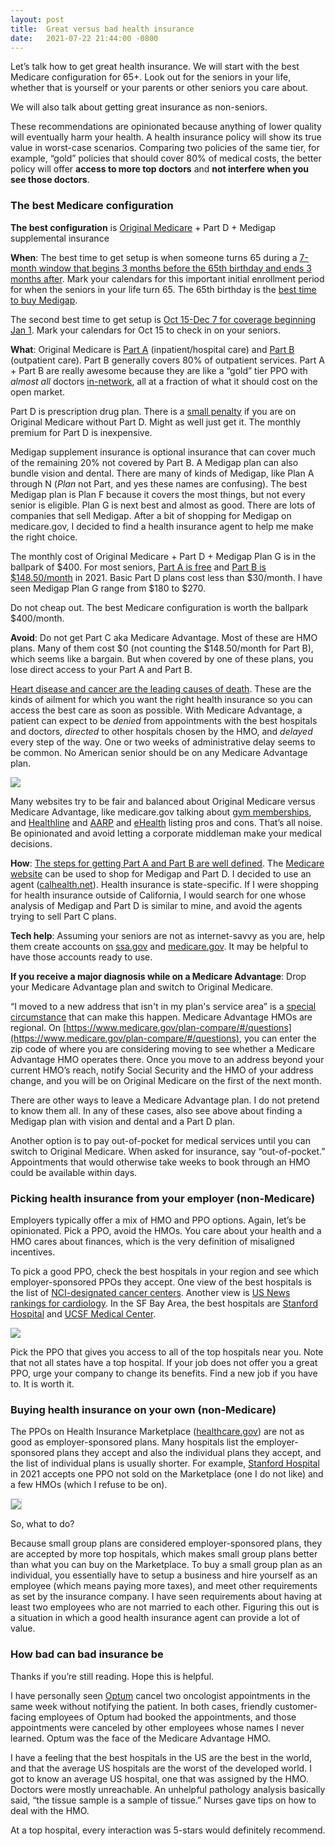 ```yaml
---
layout: post
title:  Great versus bad health insurance
date:   2021-07-22 21:44:00 -0800
---
```


Let’s talk how to get great health insurance. We will start with the best Medicare configuration for 65+. Look out for the seniors in your life, whether that is yourself or your parents or other seniors you care about.

We will also talk about getting great insurance as non-seniors.

These recommendations are opinionated because anything of lower quality will eventually harm your health. A health insurance policy will show its true value in worst-case scenarios. Comparing two policies of the same tier, for example, “gold” policies that should cover 80% of medical costs, the better policy will offer **access to more top doctors** and **not interfere when you see those doctors**.

### The best Medicare configuration

**The best configuration** is [Original Medicare](https://www.medicare.gov/what-medicare-covers/your-medicare-coverage-choices/how-original-medicare-works) + Part D + Medigap supplemental insurance

**When**: The best time to get setup is when someone turns 65 during a [7-month window that begins 3 months before the 65th birthday and ends 3 months after](https://www.medicare.gov/sign-up-change-plans/how-do-i-get-parts-a-b/part-a-part-b-sign-up-periods). Mark your calendars for this important initial enrollment period for when the seniors in your life turn 65. The 65th birthday is the [best time to buy Medigap](https://www.medicare.gov/supplements-other-insurance/when-can-i-buy-medigap).

The second best time to get setup is [Oct 15-Dec 7 for coverage beginning Jan 1](https://www.medicare.gov/sign-up-change-plans/joining-a-health-or-drug-plan). Mark your calendars for Oct 15 to check in on your seniors.

**What**: Original Medicare is [Part A](https://www.medicare.gov/what-medicare-covers/what-part-a-covers) (inpatient/hospital care) and [Part B](https://www.medicare.gov/what-medicare-covers/what-part-b-covers) (outpatient care). Part B generally covers 80% of outpatient services. Part A + Part B are really awesome because they are like a “gold” tier PPO with *almost all* doctors [in-network](https://www.kff.org/medicare/issue-brief/how-many-physicians-have-opted-out-of-the-medicare-program), all at a fraction of what it should cost on the open market.

Part D is prescription drug plan. There is a [small penalty](https://www.medicare.gov/drug-coverage-part-d/costs-for-medicare-drug-coverage/part-d-late-enrollment-penalty) if you are on Original Medicare without Part D. Might as well just get it. The monthly premium for Part D is inexpensive.

Medigap supplement insurance is optional insurance that can cover much of the remaining 20% not covered by Part B. A Medigap plan can also bundle vision and dental. There are many of kinds of Medigap, like Plan A through N (*Plan* not Part, and yes these names are confusing). The best Medigap plan is Plan F because it covers the most things, but not every senior is eligible. Plan G is next best and almost as good. There are lots of companies that sell Medigap. After a bit of shopping for Medigap on medicare.gov, I decided to find a health insurance agent to help me make the right choice.

The monthly cost of Original Medicare + Part D + Medigap Plan G is in the ballpark of $400. For most seniors, [Part A is free](https://www.medicare.gov/your-medicare-costs/part-a-costs) and [Part B is $148.50/month](https://www.medicare.gov/your-medicare-costs/part-b-costs) in 2021. Basic Part D plans cost less than $30/month. I have seen Medigap Plan G range from $180 to $270.

Do not cheap out. The best Medicare configuration is worth the ballpark $400/month.

**Avoid**: Do not get Part C aka Medicare Advantage. Most of these are HMO plans. Many of them cost $0 (not counting the $148.50/month for Part B), which seems like a bargain. But when covered by one of these plans, you lose direct access to your Part A and Part B.

[Heart disease and cancer are the leading causes of death](https://www.cdc.gov/nchs/fastats/leading-causes-of-death.htm). These are the kinds of ailment for which you want the right health insurance so you can access the best care as soon as possible. With Medicare Advantage, a patient can expect to be *denied* from appointments with the best hospitals and doctors, *directed* to other hospitals chosen by the HMO, and *delayed* every step of the way. One or two weeks of administrative delay seems to be common. No American senior should be on any Medicare Advantage plan.

<img style="margin-left: auto; margin-right: auto;" src="/assets/cdc-causes-of-death.png"/>

Many websites try to be fair and balanced about Original Medicare versus Medicare Advantage, like medicare.gov talking about [gym memberships](https://www.medicare.gov/what-medicare-covers/what-medicare-health-plans-cover/medicare-advantage-plans-cover-all-medicare-services), and [Healthline](https://www.healthline.com/health/medicare/medicare-part-c) and [AARP](https://www.aarp.org/health/medicare-insurance/info-2020/original-medicare-vs-advantage.html) and [eHealth](https://www.ehealthmedicare.com/medicare-advantage-articles/what-are-the-pros-and-cons-of-switching-to-a-medicare-advantage-plan) listing pros and cons. That’s all noise. Be opinionated and avoid letting a corporate middleman make your medical decisions.

**How**: [The steps for getting Part A and Part B are well defined](https://www.medicare.gov/sign-up-change-plans/how-do-i-get-parts-a-b). The [Medicare website](https://www.medicare.gov/) can be used to shop for Medigap and Part D. I decided to use an agent ([calhealth.net](https://calhealth.net)). Health insurance is state-specific. If I were shopping for health insurance outside of California, I would search for one whose analysis of Medigap and Part D is similar to mine, and avoid the agents trying to sell Part C plans.

**Tech help**: Assuming your seniors are not as internet-savvy as you are, help them create accounts on [ssa.gov](https://www.ssa.gov/) and [medicare.gov](https://www.medicare.gov/). It may be helpful to have those accounts ready to use.

**If you receive a major diagnosis while on a Medicare Advantage**: Drop your Medicare Advantage plan and switch to Original Medicare.

“I moved to a new address that isn't in my plan's service area” is a [special circumstance](https://www.medicare.gov/sign-up-change-plans/when-can-i-join-a-health-or-drug-plan/special-circumstances-special-enrollment-periods) that can make this happen. Medicare Advantage HMOs are regional. On [https://www.medicare.gov/plan-compare/#/questions](https://www.medicare.gov/plan-compare/#/questions), you can enter the zip code of where you are considering moving to see whether a Medicare Advantage HMO operates there. Once you move to an address beyond your current HMO’s reach, notify Social Security and the HMO of your address change, and you will be on Original Medicare on the first of the next month.

There are other ways to leave a Medicare Advantage plan. I do not pretend to know them all. In any of these cases, also see above about finding a Medigap plan with vision and dental and a Part D plan.

Another option is to pay out-of-pocket for medical services until you can switch to Original Medicare. When asked for insurance, say “out-of-pocket.” Appointments that would otherwise take weeks to book through an HMO could be available within days.

### Picking health insurance from your employer (non-Medicare)

Employers typically offer a mix of HMO and PPO options. Again, let’s be opinionated. Pick a PPO, avoid the HMOs. You care about your health and a HMO cares about finances, which is the very definition of misaligned incentives.

To pick a good PPO, check the best hospitals in your region and see which employer-sponsored PPOs they accept. One view of the best hospitals is the list of [NCI-designated cancer centers](https://www.cancer.gov/research/infrastructure/cancer-centers/find). Another view is [US News rankings for cardiology](https://health.usnews.com/best-hospitals/rankings/cardiology-and-heart-surgery). In the SF Bay Area, the best hospitals are [Stanford Hospital](https://stanfordhealthcare.org/for-patients-visitors/health-insurance-plans.html) and [UCSF Medical Center](https://www.ucsfhealth.org/billing-and-insurance/health-insurance).

<img style="margin-left: auto; margin-right: auto;" src="/assets/nci-map.png"/>

Pick the PPO that gives you access to all of the top hospitals near you. Note that not all states have a top hospital. If your job does not offer you a great PPO, urge your company to change its benefits. Find a new job if you have to. It is worth it.

### Buying health insurance on your own (non-Medicare)

The PPOs on Health Insurance Marketplace ([healthcare.gov](https://www.healthcare.gov/)) are not as good as employer-sponsored plans. Many hospitals list the employer-sponsored plans they accept and also the individual plans they accept, and the list of individual plans is usually shorter. For example, [Stanford Hospital](https://stanfordhealthcare.org/for-patients-visitors/health-insurance-plans.html) in 2021 accepts one PPO not sold on the Marketplace (one I do not like) and a few HMOs (which I refuse to be on).

<img style="margin-left: auto; margin-right: auto; border: 1px solid lightgray" src="/assets/stanford-covered-california-plans.png"/>

So, what to do?

Because small group plans are considered employer-sponsored plans, they are accepted by more top hospitals, which makes small group plans better than what you can buy on the Marketplace. To buy a small group plan as an individual, you essentially have to setup a business and hire yourself as an employee (which means paying more taxes), and meet other requirements as set by the insurance company. I have seen requirements about having at least two employees who are not married to each other. Figuring this out is a situation in which a good health insurance agent can provide a lot of value.

### How bad can bad insurance be

Thanks if you’re still reading. Hope this is helpful.

I have personally seen [Optum](https://en.wikipedia.org/wiki/Optum) cancel two oncologist appointments in the same week without notifying the patient. In both cases, friendly customer-facing employees of Optum had booked the appointments, and those appointments were canceled by other employees whose names I never learned. Optum was the face of the Medicare Advantage HMO.

I have a feeling that the best hospitals in the US are the best in the world, and that the average US hospitals are the worst of the developed world. I got to know an average US hospital, one that was assigned by the HMO. Doctors were mostly unreachable. An unhelpful pathology analysis basically said, “the tissue sample is a sample of tissue.” Nurses gave tips on how to deal with the HMO.

At a top hospital, every interaction was 5-stars would definitely recommend.
